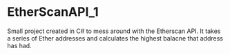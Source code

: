 # EtherScanAPI_1
Small project created in C# to mess around with the Etherscan API. It takes a series of Ether addresses and calculates the highest balacne that address has had.

